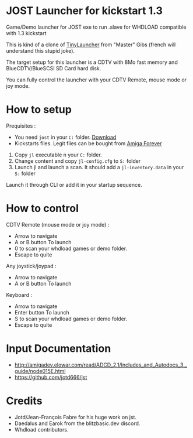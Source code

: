 # JOST Launcher for kickstart 1.3
Game/Demo launcher for JOST exe to run .slave for WHDLOAD compatible with 1.3 kickstart

This is kind of a clone of [TinyLauncher](https://aminet.net/package/util/misc/TinyLauncher) from "Master" Gibs (french will understand this stupid joke).

The target setup for this launcher is a CDTV with 8Mo fast memory and BlueCDTV/BlueSCSI SD Card hard disk.

You can fully control the launcher with your CDTV Remote, mouse mode or joy mode.

# How to setup

Prequisites :
- You need `jost` in your `C:` folder. [Download](https://github.com/jotd666/jst)
- Kickstarts files. Legit files can be bought from [Amiga Forever](https://www.amigaforever.com/)

1. Copy `jl` executable n your `C:` folder.
2. Change content and copy `jl-config.cfg` to `S:` folder
3. Launch jl and launch a scan. It should add a `jl-inventory.data` in your `S:` folder

Launch it through CLI or add it in your startup sequence.

# How to control

CDTV Remote (mouse mode or joy mode) :
- Arrow to navigate
- A or B button To launch
- 0 to scan your whdload games or demo folder.
- Escape to quite

Any joystick/joypad :
- Arrow to navigate
- A or B button To launch

Keyboard :
- Arrow to navigate
- Enter button To launch
- S to scan your whdload games or demo folder.
- Escape to quite


# Input Documentation

- http://amigadev.elowar.com/read/ADCD_2.1/Includes_and_Autodocs_3._guide/node015E.html
- https://github.com/jotd666/jst

# Credits

 - Jotd/Jean-François Fabre for his huge work on jst.
 - Daedalus and Earok from the blitzbasic.dev discord.
 - Whdload contributors.